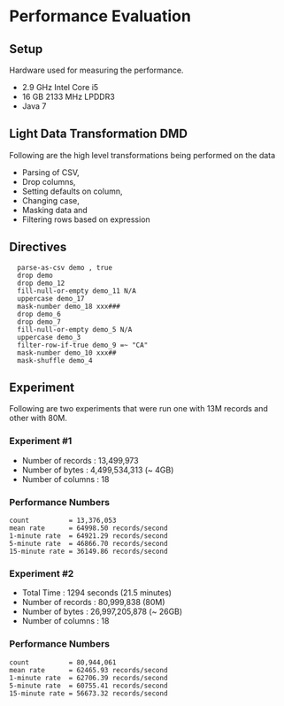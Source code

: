 # Performance Evaluation

## Setup

Hardware used for measuring the performance. 

* 2.9 GHz Intel Core i5
* 16 GB 2133 MHz LPDDR3
* Java 7

## Light Data Transformation DMD

Following are the high level transformations being performed on the data

* Parsing of CSV,
* Drop columns,
* Setting defaults on column,
* Changing case, 
* Masking data and 
* Filtering rows based on expression

## Directives

```
  parse-as-csv demo , true
  drop demo
  drop demo_12
  fill-null-or-empty demo_11 N/A
  uppercase demo_17
  mask-number demo_18 xxx###
  drop demo_6
  drop demo_7
  fill-null-or-empty demo_5 N/A
  uppercase demo_3
  filter-row-if-true demo_9 =~ "CA"
  mask-number demo_10 xxx##
  mask-shuffle demo_4
```

## Experiment

Following are two experiments that were run one with 13M records and other with 80M.

### Experiment #1

* Number of records : 13,499,973
* Number of bytes : 4,499,534,313 (~ 4GB)
* Number of columns : 18

### Performance Numbers

```
count          = 13,376,053
mean rate      = 64998.50 records/second
1-minute rate  = 64921.29 records/second
5-minute rate  = 46866.70 records/second
15-minute rate = 36149.86 records/second
```

### Experiment #2

* Total Time : 1294 seconds (21.5 minutes)
* Number of records : 80,999,838 (80M)
* Number of bytes : 26,997,205,878 (~ 26GB)
* Number of columns : 18

### Performance Numbers
```
count          = 80,944,061
mean rate      = 62465.93 records/second
1-minute rate  = 62706.39 records/second
5-minute rate  = 60755.41 records/second
15-minute rate = 56673.32 records/second
```
